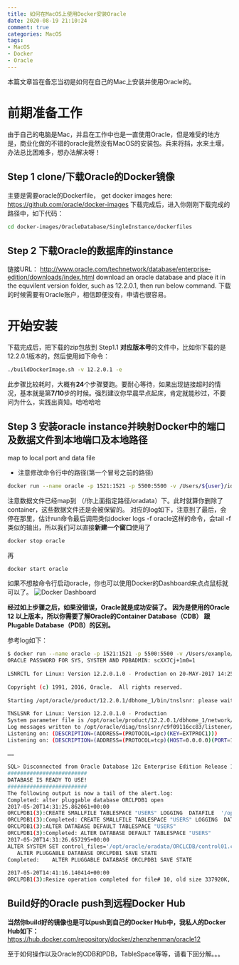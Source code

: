 ```yaml
---
title: 如何在MacOS上使用Docker安装Oracle
date: 2020-08-19 21:10:24
comment: true
categories: MacOS
tags:
- MacOS
- Docker
- Oracle
---
```

本篇文章旨在备忘当初是如何在自己的Mac上安装并使用Oracle的。
<!--more-->
# 前期准备工作

由于自己的电脑是Mac，并且在工作中也是一直使用Oracle，但是难受的地方是，商业化做的不错的oracle竟然没有MacOS的安装包。兵来将挡，水来土堰，办法总比困难多，想办法解决呀！

## Step 1 clone/下载Oracle的Docker镜像
主要是需要oracle的Dockerfile， get docker images here:
 https://github.com/oracle/docker-images
 下载完成后，进入你刚刚下载完成的路径中，如下代码：
 ```bash
 cd docker-images/OracleDatabase/SingleInstance/dockerfiles
```

 ## Step 2 下载Oracle的数据库的instance
链接URL： http://www.oracle.com/technetwork/database/enterprise-edition/downloads/index.html
download an oracle database and place it in the equvilent version folder, such as 12.2.0.1, then run below command.
下载的时候需要有Oracle账户，相信即便没有，申请也很容易。

# 开始安装
下载完成后，把下载的zip包放到 Step1.1 **对应版本号**的文件中，比如你下载的是12.2.0.1版本的，然后使用如下命令：
```bash
./buildDockerImage.sh -v 12.2.0.1 -e
```
此步骤比较耗时，大概有**24**个步骤要跑。要耐心等待，如果出现链接超时的情况，基本就是第**7/10**步的时候。强烈建议你早晨早点起床，肯定就能秒过，不要问为什么，实践出真知。哈哈哈哈

## Step 3 安装oracle instance并映射Docker中的端口及数据文件到本地端口及本地路径 
 map to local port and data file
- 注意修改命令行中的路径(第一个冒号之前的路径)
```bash
docker run --name oracle -p 1521:1521 -p 5500:5500 -v /Users/${user}/idocker/oradata:/opt/oracle/oradata oracle/database:12.2.0.1-ee
```
注意数据文件已经map到 （/你上面指定路径/oradata）下。此时就算你删除了container，这些数据文件还是会被保留的。
对应的log如下，注意到了最后，会停在那里，估计run命令最后调用类似docker logs -f oracle这样的命令，会tail -f类似的输出，所以我们可以直接**新建一个窗口**使用了
```bash
docker stop oracle
```
再
```bash
docker start oracle
```
如果不想敲命令行启动oracle，你也可以使用Docker的Dashboard来点点鼠标就可以了。
![Docker Dashboard](dockerdashboard.jpg)

**经过如上步骤之后，如果没错误，Oracle就是成功安装了。**
**因为是使用的Oracle 12 以上版本，所以你需要了解Oracle的Container Database（CDB） 跟 Plugable Database（PDB）的区别。**

参考log如下：
```bash
$ docker run --name oracle -p 1521:1521 -p 5500:5500 -v /Users/example/oradata:/opt/oracle/oradata oracle/database:12.2.0.1-ee
ORACLE PASSWORD FOR SYS, SYSTEM AND PDBADMIN: scXX7Cj+1m0=1
 
LSNRCTL for Linux: Version 12.2.0.1.0 - Production on 20-MAY-2017 14:25:30
 
Copyright (c) 1991, 2016, Oracle.  All rights reserved.
 
Starting /opt/oracle/product/12.2.0.1/dbhome_1/bin/tnslsnr: please wait...
 
TNSLSNR for Linux: Version 12.2.0.1.0 - Production
System parameter file is /opt/oracle/product/12.2.0.1/dbhome_1/network/admin/listener.ora
Log messages written to /opt/oracle/diag/tnslsnr/c9f09116cc83/listener/alert/log.xml
Listening on: (DESCRIPTION=(ADDRESS=(PROTOCOL=ipc)(KEY=EXTPROC1)))
Listening on: (DESCRIPTION=(ADDRESS=(PROTOCOL=tcp)(HOST=0.0.0.0)(PORT=1521)))
 
……
 
SQL> Disconnected from Oracle Database 12c Enterprise Edition Release 12.2.0.1.0 - 64bit Production
#########################
DATABASE IS READY TO USE!
#########################
The following output is now a tail of the alert.log:
Completed: alter pluggable database ORCLPDB1 open
2017-05-20T14:31:25.862061+00:00
ORCLPDB1(3):CREATE SMALLFILE TABLESPACE "USERS" LOGGING  DATAFILE  '/opt/oracle/oradata/ORCLCDB/ORCLPDB1/users01.dbf' SIZE 5M REUSE AUTOEXTEND ON NEXT  1280K MAXSIZE UNLIMITED  EXTENT MANAGEMENT LOCAL  SEGMENT SPACE MANAGEMENT  AUTO
ORCLPDB1(3):Completed: CREATE SMALLFILE TABLESPACE "USERS" LOGGING  DATAFILE  '/opt/oracle/oradata/ORCLCDB/ORCLPDB1/users01.dbf' SIZE 5M REUSE AUTOEXTEND ON NEXT  1280K MAXSIZE UNLIMITED  EXTENT MANAGEMENT LOCAL  SEGMENT SPACE MANAGEMENT  AUTO
ORCLPDB1(3):ALTER DATABASE DEFAULT TABLESPACE "USERS"
ORCLPDB1(3):Completed: ALTER DATABASE DEFAULT TABLESPACE "USERS"
2017-05-20T14:31:26.657295+00:00
ALTER SYSTEM SET control_files='/opt/oracle/oradata/ORCLCDB/control01.ctl' SCOPE=SPFILE;
   ALTER PLUGGABLE DATABASE ORCLPDB1 SAVE STATE
Completed:    ALTER PLUGGABLE DATABASE ORCLPDB1 SAVE STATE
  
2017-05-20T14:41:16.140414+00:00
ORCLPDB1(3):Resize operation completed for file# 10, old size 337920K, new size 358400K
```

## Build好的Oracle push到远程Docker Hub
**当然你build好的镜像也是可以push到自己的Docker Hub中，我私人的Docker Hub如下：**
https://hub.docker.com/repository/docker/zhenzhenman/oracle12

至于如何操作以及Oracle的CDB和PDB，TableSpace等等，请看下回分解。。。
